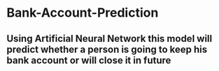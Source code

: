 # Bank-Account-Prediction
## Using Artificial Neural Network this model will predict whether a person is going to keep his bank account or will close it in future
